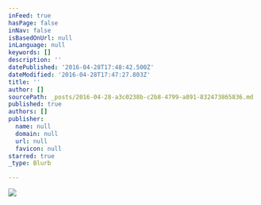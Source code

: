 ```yaml
---
inFeed: true
hasPage: false
inNav: false
isBasedOnUrl: null
inLanguage: null
keywords: []
description: ''
datePublished: '2016-04-28T17:48:42.500Z'
dateModified: '2016-04-28T17:47:27.803Z'
title: ''
author: []
sourcePath: _posts/2016-04-28-a3c0238b-c2b8-4799-a891-832473865836.md
published: true
authors: []
publisher:
  name: null
  domain: null
  url: null
  favicon: null
starred: true
_type: Blurb

---
```

![](https://the-grid-user-content.s3-us-west-2.amazonaws.com/dcc04a55-4394-427b-88f1-6c7bd0cc16bd.jpg)